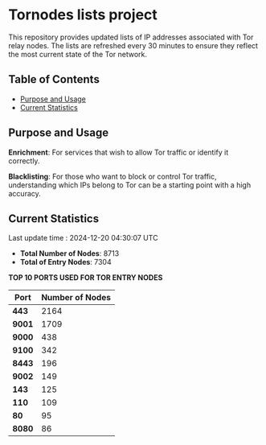 # Tornodes lists project

This repository provides updated lists of IP addresses associated with Tor relay nodes. The lists are refreshed every 30 minutes to ensure they reflect the most current state of the Tor network.

## Table of Contents

- [Purpose and Usage](#purpose-and-usage)
- [Current Statistics](#current-statistics)


## Purpose and Usage

**Enrichment**: For services that wish to allow Tor traffic or identify it correctly.

**Blacklisting**: For those who want to block or control Tor traffic, understanding which IPs belong to Tor can be a starting point with a high accuracy.

## Current Statistics

Last update time : 2024-12-20 04:30:07 UTC

- **Total Number of Nodes**: 8713
- **Total of Entry Nodes**: 7304

**TOP 10 PORTS USED FOR TOR ENTRY NODES**

| **Port** | **Number of Nodes** |
|------|-----------------|
| **443**   | 2164  |
| **9001**   | 1709  |
| **9000**   | 438  |
| **9100**   | 342  |
| **8443**   | 196  |
| **9002**   | 149  |
| **143**   | 125  |
| **110**   | 109  |
| **80**   | 95  |
| **8080**   | 86  |

